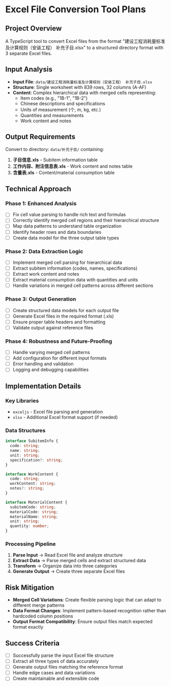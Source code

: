 # Excel File Conversion Tool Plans

## Project Overview
A TypeScript tool to convert Excel files from the format "建设工程消耗量标准及计算规则（安装工程） 补充子目.xlsx" to a structured directory format with 3 separate Excel files.

## Input Analysis
- **Input File**: `data/建设工程消耗量标准及计算规则（安装工程） 补充子目.xlsx`
- **Structure**: Single worksheet with 839 rows, 32 columns (A-AF)
- **Content**: Complex hierarchical data with merged cells representing:
  - Item codes (e.g., "1B-1", "1B-2")
  - Chinese descriptions and specifications
  - Units of measurement (个, m, kg, etc.)
  - Quantities and measurements
  - Work content and notes

## Output Requirements
Convert to directory: `data/补充子目/` containing:

1. **子目信息.xls** - Subitem information table
2. **工作内容、附注信息表.xls** - Work content and notes table  
3. **含量表.xls** - Content/material consumption table

## Technical Approach

### Phase 1: Enhanced Analysis
- [ ] Fix cell value parsing to handle rich text and formulas
- [ ] Correctly identify merged cell regions and their hierarchical structure
- [ ] Map data patterns to understand table organization
- [ ] Identify header rows and data boundaries
- [ ] Create data model for the three output table types

### Phase 2: Data Extraction Logic
- [ ] Implement merged cell parsing for hierarchical data
- [ ] Extract subitem information (codes, names, specifications)
- [ ] Extract work content and notes
- [ ] Extract material consumption data with quantities and units
- [ ] Handle variations in merged cell patterns across different sections

### Phase 3: Output Generation
- [ ] Create structured data models for each output file
- [ ] Generate Excel files in the required format (.xls)
- [ ] Ensure proper table headers and formatting
- [ ] Validate output against reference files

### Phase 4: Robustness and Future-Proofing
- [ ] Handle varying merged cell patterns
- [ ] Add configuration for different input formats
- [ ] Error handling and validation
- [ ] Logging and debugging capabilities

## Implementation Details

### Key Libraries
- `exceljs` - Excel file parsing and generation
- `xlsx` - Additional Excel format support (if needed)

### Data Structures
```typescript
interface SubitemInfo {
  code: string;
  name: string;
  unit: string;
  specification?: string;
}

interface WorkContent {
  code: string;
  workContent: string;
  notes?: string;
}

interface MaterialContent {
  subitemCode: string;
  materialCode: string;
  materialName: string;
  unit: string;
  quantity: number;
}
```

### Processing Pipeline
1. **Parse Input** → Read Excel file and analyze structure
2. **Extract Data** → Parse merged cells and extract structured data
3. **Transform** → Organize data into three categories
4. **Generate Output** → Create three separate Excel files

## Risk Mitigation
- **Merged Cell Variations**: Create flexible parsing logic that can adapt to different merge patterns
- **Data Format Changes**: Implement pattern-based recognition rather than hardcoded column positions
- **Output Format Compatibility**: Ensure output files match expected format exactly

## Success Criteria
- [ ] Successfully parse the input Excel file structure
- [ ] Extract all three types of data accurately
- [ ] Generate output files matching the reference format
- [ ] Handle edge cases and data variations
- [ ] Create maintainable and extensible code 
